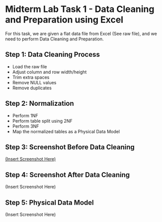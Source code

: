 # Midterm Lab Task 1 - Data Cleaning and Preparation using Excel

For this task, we are given a flat data file from Excel (See raw file), and we need to perform Data Cleaning and Preparation.

## Step 1: Data Cleaning Process
- Load the raw file
- Adjust column and row width/height
- Trim extra spaces
- Remove NULL values
- Remove duplicates

## Step 2: Normalization
- Perform 1NF
- Perform table split using 2NF
- Perform 3NF
- Map the normalized tables as a Physical Data Model

## Step 3: Screenshot Before Data Cleaning
[(Insert Screenshot Here)](https://github.com/Blooper1209/Portfolio/blob/main/Midterm%20Task%201/Images/Before.jpeg.png)

## Step 4: Screenshot After Data Cleaning
(Insert Screenshot Here)

## Step 5: Physical Data Model
(Insert Screenshot Here)
